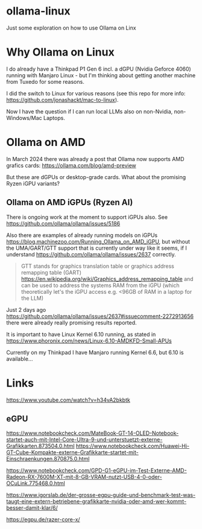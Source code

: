 # ollama-linux
Just some exploration on how to use Ollama on Linx


# Why Ollama on Linux

I do already have a Thinkpad P1 Gen 6 incl. a dGPU (Nvidia Geforce 4060) running with Manjaro Linux - but I'm thinking about getting another machine from Tuxedo for some reasons.

I did the switch to Linux for various reasons (see this repo for more info: https://github.com/jonashackt/mac-to-linux).

Now I have the question if I can run local LLMs also on non-Nvidia, non-Windows/Mac Laptops.


# Ollama on AMD

In March 2024 there was already a post that Ollama now supports AMD grafics cards: https://ollama.com/blog/amd-preview 

But these are dGPUs or desktop-grade cards. What about the promising Ryzen iGPU variants?


## Ollama on AMD iGPUs (Ryzen AI)

There is ongoing work at the moment to support iGPUs also. See https://github.com/ollama/ollama/issues/5186 

Also there are examples of already running models on iGPUs https://blog.machinezoo.com/Running_Ollama_on_AMD_iGPU, but without the UMA/GART/GTT support that is currently under way like it seems, if I understand https://github.com/ollama/ollama/issues/2637 correctly.

> GTT stands for graphics translation table or graphics address remapping table (GART) https://en.wikipedia.org/wiki/Graphics_address_remapping_table and can be used to address the systems RAM from the iGPU (which theoretically let's the iGPU access e.g. <96GB of RAM in a laptop for the LLM)

Just 2 days ago https://github.com/ollama/ollama/issues/2637#issuecomment-2272913656 there were already really promising results reported. 

It is important to have Linux Kernel 6.10 running, as stated in https://www.phoronix.com/news/Linux-6.10-AMDKFD-Small-APUs

Currently on my Thinkpad I have Manjaro running Kernel 6.6, but 6.10 is available...


# Links

https://www.youtube.com/watch?v=h34vA2bkbtk


## eGPU

https://www.notebookcheck.com/MateBook-GT-14-OLED-Notebook-startet-auch-mit-Intel-Core-Ultra-9-und-unterstuetzt-externe-Grafikkarten.873504.0.html
https://www.notebookcheck.com/Huawei-Hi-GT-Cube-Kompakte-externe-Grafikkarte-startet-mit-Einschraenkungen.870875.0.html

https://www.notebookcheck.com/GPD-G1-eGPU-im-Test-Externe-AMD-Radeon-RX-7600M-XT-mit-8-GB-VRAM-nutzt-USB-4-0-oder-OCuLink.775468.0.html

https://www.igorslab.de/der-grosse-egpu-guide-und-benchmark-test-was-taugt-eine-extern-betriebene-grafikkarte-nvidia-oder-amd-wer-kommt-besser-damit-klar/6/

https://egpu.de/razer-core-x/


